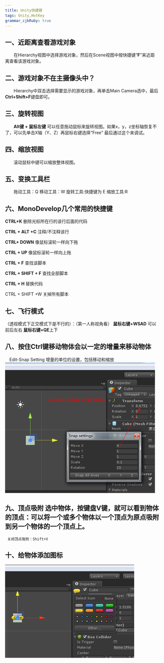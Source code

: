 ```yaml
---
title: Unity快捷键
tags: Unity,HotKey
grammar_cjkRuby: true
---
```

## 一、近距离查看游戏对象
&emsp;&emsp;在Hierarchy视图中选择游戏对象，然后在Scene视图中按快捷键“**F**”来近距离查看该游戏对象。

## 二、游戏对象不在主摄像头中？
&emsp;&emsp;Hierarchy中双击选择需要显示的游戏对象，再单击Main Camera选中，最后**Ctrl+Shift+F**键盘即可。

## 三、旋转视图
&emsp;&emsp;**Alt键 + 鼠标左键** 可以任意拖动鼠标来旋转视图。如果x，y，z坐标轴恢复不了，可以先单击X轴（Y、Z）再鼠标右键选择“Free” 最后通过这个来调试。

## 四、缩放视图
&emsp;&emsp;滚动鼠标中键可以缩放整体视图。

## 五、变换工具栏
&emsp;&emsp;拖动工具：Q  移动工具：W  旋转工具:快捷键为 E  缩放工具:R

## 六、MonoDevelop几个常用的快捷键

**CTRL+K**  删除光标所在行的该行后面的代码

**CTRL + ALT +C**  注释/不注释该行

**CTRL+ DOWN**  像鼠标滚轮一样向下拖

**CTRL + UP** 像鼠标滚轮一样向上拖

**CTRL + F**  查找该脚本

**CTRL + SHIFT + F** 查找全部脚本

**CTRL + H** 替换代码

CTRL + SHIFT +W 关掉所有脚本

## 七、飞行模式
（透视模式下正交模式下是不行的）：（第一人称视角看） 
**鼠标右键+WSAD** 可以前后左右
**鼠标右键+QE**上下

 

## 八、按住Ctrl键移动物体会以一定的增量来移动物体

　Edit-Snap Setting 增量的单位的设置，包括移动和缩放
　![修改当按下ctrl键时移动物体的增量单位](./images/1539655338756.png)
　
## 九、顶点吸附 选中物体，按键盘V键，就可以看到物体的顶点：可以将一个或多个物体以一个顶点为原点吸附到另一个物体的一个顶点上。

     关闭顶点吸附：Shift+V

## 十、给物体添加图标
![给物体设置ICON](./images/1539655731806.png)